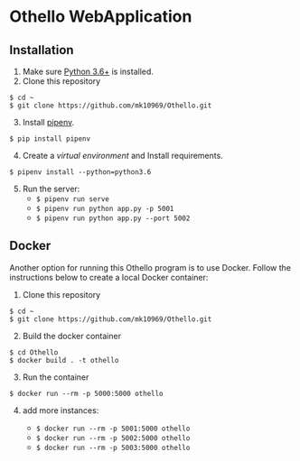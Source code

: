 # Othello WebApplication

## Installation

1. Make sure [Python 3.6+](https://www.python.org/downloads/) is installed. 
2. Clone this repository

```
$ cd ~
$ git clone https://github.com/mk10969/Othello.git
```

3. Install [pipenv](https://github.com/kennethreitz/pipenv). 

```
$ pip install pipenv 
```

4. Create a _virtual environment_ and Install requirements.  

```
$ pipenv install --python=python3.6
```

5. Run the server:
    * `$ pipenv run serve` 
    * `$ pipenv run python app.py -p 5001`
    * `$ pipenv run python app.py --port 5002`
    
## Docker

Another option for running this Othello program is to use Docker.  Follow the instructions below to create a local Docker container:

1. Clone this repository

```
$ cd ~
$ git clone https://github.com/mk10969/Othello.git
```

2. Build the docker container

```
$ cd Othello
$ docker build . -t othello
```

3. Run the container

```
$ docker run --rm -p 5000:5000 othello
```

4. add more instances:

    * `$ docker run --rm -p 5001:5000 othello`
    * `$ docker run --rm -p 5002:5000 othello`
    * `$ docker run --rm -p 5003:5000 othello`

